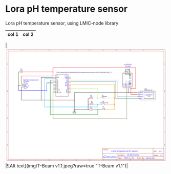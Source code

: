 # Lora pH temperature sensor
 Lora pH temperature sensor, using LMIC-node library

| col 1      | col 2      |
|------------|-------------|

|![Alt text](img/Schematic.png?raw=true "Electronic design")|![Alt text](img/T-Beam v1.1.jpeg?raw=true "T-Beam v1.1")|



 
